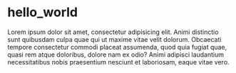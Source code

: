 # hello_world
Lorem ipsum dolor sit amet, consectetur adipisicing elit. Animi distinctio sunt quibusdam culpa quae qui ut maxime vitae velit dolorum. Obcaecati tempore consectetur commodi placeat assumenda, quod quia fugiat quae, quasi rem atque doloribus, dolore nam ex odio? Animi adipisci laudantium necessitatibus nobis praesentium nesciunt et laboriosam, eaque vitae vero.
